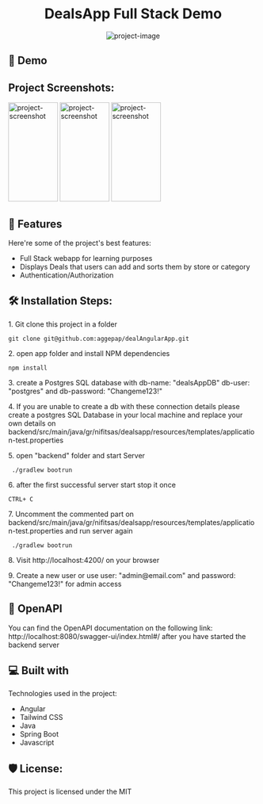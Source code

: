 <h1 align="center" id="title">DealsApp Full Stack Demo</h1>

<p align="center"><img src="https://socialify.git.ci/aggepap/dealAngularApp/image?custom_description=A+demo+project+for+a+full+stack+app+with+Angular%2FJava%2FPostgres&amp;description=1&amp;language=1&amp;name=1&amp;owner=1&amp;theme=Light" alt="project-image"></p>

<h2>🚀 Demo</h2>

<h2>Project Screenshots:</h2>

<img src="https://i.ibb.co/C2qZsZC/000178-Deals-App-Mozilla-Firefox.jpg" alt="project-screenshot" width="100" height="200/">

<img src="https://i.ibb.co/GWXFp5X/000179-Deals-App-Mozilla-Firefox.jpg" alt="project-screenshot" width="100" height="200/">

<img src="https://i.ibb.co/RcLdH46/000180.jpg" alt="project-screenshot" width="100" height="200/">

<h2>🧐 Features</h2>

Here're some of the project's best features:

- Full Stack webapp for learning purposes
- Displays Deals that users can add and sorts them by store or category
- Authentication/Authorization

<h2>🛠️ Installation Steps:</h2>

<p>1. Git clone this project in a folder</p>

```
git clone git@github.com:aggepap/dealAngularApp.git
```

<p>2. open app folder and install NPM dependencies</p>

```
npm install
```

<p>3. create a Postgres SQL database with db-name: "dealsAppDB" db-user: "postgres" and db-password: "Changeme123!"</p>

<p>4. If you are unable to create a db with these connection details please create a postgres SQL Database in your local machine and replace your own details on backend/src/main/java/gr/nifitsas/dealsapp/resources/templates/application-test.properties</p>

<p>5. open "backend" folder and start Server</p>

```
 ./gradlew bootrun
```

<p>6. after the first successful server start stop it once</p>

```
CTRL+ C
```

<p>7. Uncomment the commented part on backend/src/main/java/gr/nifitsas/dealsapp/resources/templates/application-test.properties and run server again</p>

```
 ./gradlew bootrun
```

<p>8. Visit http://localhost:4200/ on your browser</p>

<p>9. Create a new user or use user: "admin@email.com" and password: "Changeme123!" for admin access</p>

<h2>🍰 OpenAPI </h2>

<p> You can find the OpenAPI documentation on the following link: http://localhost:8080/swagger-ui/index.html#/
after you have started the backend server</p>

<h2>💻 Built with</h2>

Technologies used in the project:

- Angular
- Tailwind CSS
- Java
- Spring Boot
- Javascript

<h2>🛡️ License:</h2>

This project is licensed under the MIT
